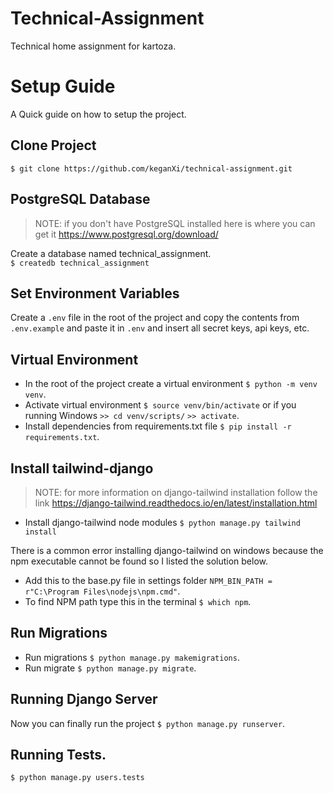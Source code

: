 # Technical-Assignment
Technical home assignment for kartoza.

# Setup Guide
A Quick guide on how to setup the project.

## Clone Project
```$ git clone https://github.com/keganXi/technical-assignment.git```

## PostgreSQL Database
> NOTE: if you don't have PostgreSQL installed here is where you can get it https://www.postgresql.org/download/<br>

Create a database named technical_assignment.<br>
```$ createdb technical_assignment```

## Set Environment Variables
Create a ```.env``` file in the root of the project and copy the contents from ```.env.example``` and paste it in ```.env``` and insert all secret keys, api keys, etc.

## Virtual Environment
- In the root of the project create a virtual environment ```$ python -m venv venv```.
- Activate virtual environment ```$ source venv/bin/activate``` or if you running Windows ```>> cd venv/scripts/``` ```>> activate```.
- Install dependencies from requirements.txt file ```$ pip install -r requirements.txt```.

## Install tailwind-django
>NOTE: for more information on django-tailwind installation follow the link https://django-tailwind.readthedocs.io/en/latest/installation.html
- Install django-tailwind node modules ```$ python manage.py tailwind install```

There is a common error installing django-tailwind on windows because the npm executable cannot be found so I listed the solution below.<br>
- Add this to the base.py file in settings folder ```NPM_BIN_PATH = r"C:\Program Files\nodejs\npm.cmd"```.
- To find NPM path type this in the terminal ```$ which npm```.

## Run Migrations
- Run migrations ```$ python manage.py makemigrations```.
- Run migrate ```$ python manage.py migrate```.

## Running Django Server
Now you can finally run the project ```$ python manage.py runserver```.

## Running Tests.
```$ python manage.py users.tests```




